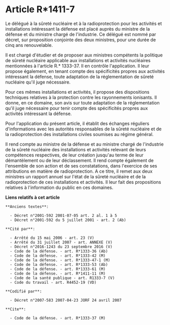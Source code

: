 # Article R*1411-7

Le délégué à la sûreté nucléaire et à la radioprotection pour les activités et installations intéressant la défense est placé
auprès du ministre de la défense et du ministre chargé de l'industrie. Ce délégué est nommé par décret, sur proposition
conjointe des deux ministres, pour une durée de cinq ans renouvelable.

Il est chargé d'étudier et de proposer aux ministres compétents la politique de sûreté nucléaire applicable aux installations
et activités nucléaires mentionnées à l'article R.* 1333-37. Il en contrôle l'application. Il leur propose également, en
tenant compte des spécificités propres aux activités intéressant la défense, toute adaptation de la réglementation de sûreté
nucléaire qu'il juge nécessaire.

Pour ces mêmes installations et activités, il propose des dispositions techniques relatives à la protection contre les
rayonnements ionisants. Il donne, en ce domaine, son avis sur toute adaptation de la réglementation qu'il juge nécessaire
pour tenir compte des spécificités propres aux activités intéressant la défense.

Pour l'application du présent article, il établit des échanges réguliers d'informations avec les autorités responsables de la
sûreté nucléaire et de la radioprotection des installations civiles soumises au régime général.

Il rend compte au ministre de la défense et au ministre chargé de l'industrie de la sûreté nucléaire des installations et
activités relevant de leurs compétences respectives, de leur création jusqu'au terme de leur démantèlement ou de leur
déclassement. Il rend compte également de l'ensemble de son action et de ses constatations, dans l'exercice de ses
attributions en matière de radioprotection. A ce titre, il remet aux deux ministres un rapport annuel sur l'état de la sûreté
nucléaire et de la radioprotection de ces installations et activités. Il leur fait des propositions relatives à l'information
du public en ces domaines.

**Liens relatifs à cet article**

	**Anciens textes**:

	  - Décret n°2001-592 2001-07-05 art. 2 al. 1 à 5
	  - Décret n°2001-592 du 5 juillet 2001 - art. 2 (Ab)

	**Cité par**:

	  - Arrêté du 15 mai 2006 - art. 23 (V)
	  - Arrêté du 31 juillet 2007 - art. ANNEXE (V)
	  - Décret n°2016-1243 du 23 septembre 2016 (V)
	  - Code de la défense. - art. R*1333-36 (Ab)
	  - Code de la défense. - art. R*1333-42 (M)
	  - Code de la défense. - art. R*1333-47-1 (M)
	  - Code de la défense. - art. R*1333-53 (Ab)
	  - Code de la défense. - art. R*1333-61 (M)
	  - Code de la défense. - art. R*1411-11 (M)
	  - Code de la santé publique - art. R1333-7 (V)
	  - Code du travail - art. R4452-19 (VD)

	**Codifié par**:

	  - Décret n°2007-583 2007-04-23 JORF 24 avril 2007

	**Cite**:

	  - Code de la défense. - art. R*1333-37 (M)
